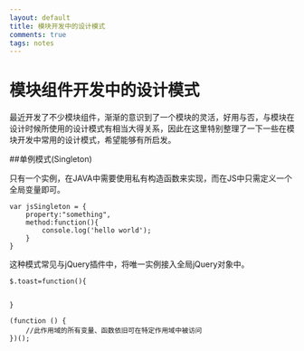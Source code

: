 ```yaml
---
layout: default
title: 模块开发中的设计模式
comments: true
tags: notes
---
```


# 模块组件开发中的设计模式

最近开发了不少模块组件，渐渐的意识到了一个模块的灵活，好用与否，与模块在设计时候所使用的设计模式有相当大得关系，因此在这里特别整理了一下一些在模块开发中常用的设计模式，希望能够有所启发。   

##单例模式(Singleton)

只有一个实例，在JAVA中需要使用私有构造函数来实现，而在JS中只需定义一个全局变量即可。

```
var jsSingleton = {
    property:"something",
    method:function(){
        console.log('hello world');
    }
}
```

这种模式常见与jQuery插件中，将唯一实例接入全局jQuery对象中。

```
$.toast=function(){


}
```
```
(function () {
    //此作用域的所有变量、函数依旧可在特定作用域中被访问
})();
```
